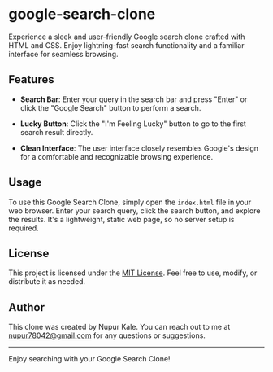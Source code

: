 # google-search-clone
Experience a sleek and user-friendly Google search clone crafted with HTML and CSS. Enjoy lightning-fast search functionality and a familiar interface for seamless browsing.

## Features

- **Search Bar**: Enter your query in the search bar and press "Enter" or click the "Google Search" button to perform a search.

- **Lucky Button**: Click the "I'm Feeling Lucky" button to go to the first search result directly.

- **Clean Interface**: The user interface closely resembles Google's design for a comfortable and recognizable browsing experience.

## Usage

To use this Google Search Clone, simply open the `index.html` file in your web browser. Enter your search query, click the search button, and explore the results. It's a lightweight, static web page, so no server setup is required.

## License

This project is licensed under the [MIT License](LICENSE.md). Feel free to use, modify, or distribute it as needed.

## Author

This clone was created by Nupur Kale. You can reach out to me at nupur78042@gmail.com for any questions or suggestions.

---

Enjoy searching with your Google Search Clone!
